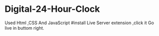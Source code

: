 # Digital-24-Hour-Clock
Used Html ,CSS And JavaScript
#install Live Server extension ,click it Go live in buttom right.
